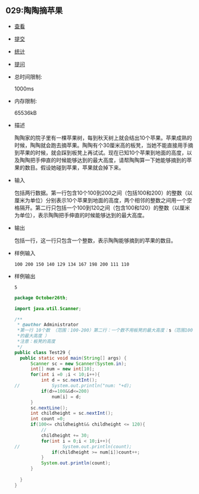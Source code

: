 ## 029:陶陶摘苹果

- [查看](http://cxsjsxmooc.openjudge.cn/2019t1fallall/029/)
- [提交](http://cxsjsxmooc.openjudge.cn/2019t1fallall/029/submit/)
- [统计](http://cxsjsxmooc.openjudge.cn/2019t1fallall/029/statistics/)
- [提问](http://cxsjsxmooc.openjudge.cn/2019t1fallall/clarify/029/)

- 总时间限制: 

  1000ms

- 内存限制: 

  65536kB

- 描述

  陶陶家的院子里有一棵苹果树，每到秋天树上就会结出10个苹果。苹果成熟的时候，陶陶就会跑去摘苹果。陶陶有个30厘米高的板凳，当她不能直接用手摘到苹果的时候，就会踩到板凳上再试试。现在已知10个苹果到地面的高度，以及陶陶把手伸直的时候能够达到的最大高度，请帮陶陶算一下她能够摘到的苹果的数目。假设她碰到苹果，苹果就会掉下来。

- 输入

  包括两行数据。第一行包含10个100到200之间（包括100和200）的整数（以厘米为单位）分别表示10个苹果到地面的高度，两个相邻的整数之间用一个空格隔开。第二行只包括一个100到120之间（包含100和120）的整数（以厘米为单位），表示陶陶把手伸直的时候能够达到的最大高度。

- 输出

  包括一行，这一行只包含一个整数，表示陶陶能够摘到的苹果的数目。

- 样例输入

  `100 200 150 140 129 134 167 198 200 111 110 `

- 样例输出

  `5`

  ```java
  package October26th;
  
  import java.util.Scanner;
  
  /**
   * @author Administrator
   *第一行 10个数 （范围：100-200）第二行：一个数不用板凳的最大高度：s（范围100-120）（板凳高度h加s为淘淘能达到
   *的最大高度 ）
   *注意：板凳的高度
   */
  public class Test29 {
  	public static void main(String[] args) {
  		Scanner sc = new Scanner(System.in);
  		int[] num = new int[10];
  		for(int i =0 ;i < 10;i++){
  			int d = sc.nextInt();
  //			System.out.println("num: "+d);
  			if(d>=100&&d<=200)
  				num[i] = d;
  		}
  		sc.nextLine();
  		int childheight = sc.nextInt();
  		int count =0;
  		if(100<= childheight&& childheight <= 120){
  			//
  			childheight += 30;
  			for(int i = 0;i < 10;i++){
  //				System.out.println(count);
  				if(childheight >= num[i])count++;
  			}
  			System.out.println(count);
  		}
  		
  	}
  }
  
  ```

  
